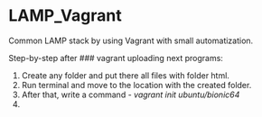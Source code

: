 # LAMP_Vagrant

Common LAMP stack by using Vagrant with small automatization.

Step-by-step after ### vagrant uploading next programs:
1. Create any folder and put there all files with folder html.
2. Run terminal and move to the location with the created folder.
3. After that,  write a command - _vagrant init ubuntu/bionic64_
4. 
